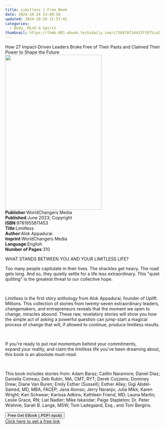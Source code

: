 ```yaml
---
title: Limitless | Free Book
date: 2024-10-24 13:49:54
updated: 2024-10-26 11:57:41
categories:
  - Body, Mind & Spirit
thumbnail: https://thmb-001-ebook.techidaily.com/c738478f1d433ff875ca216b2ffa0c109e204da8005b0332b16bcc01d9b2ed14.jpg
---
```

<main id="book-container">
  <div class="flex flex-col">
    <div class="book-brief flex-1 py-6 px-4 sm:p-6 md:py-10 md:px-8">
      <!-- brief-->
      <div class="book-brief-main">
        How 27 Impact-Driven Leaders Broke Free of Their Pasts and Claimed Their
        Power to Shape the Future
      </div>
    </div>
    <div
      class="book-meta-info flex-1 grid gap-4 col-start-1 col-end-3 row-start-1 sm:mb-6 sm:grid-cols-4 lg:gap-6 lg:col-start-2 lg:row-end-6 lg:row-span-6 lg:mb-0"
    >
      <div
        class="book-meta-info-left place-content-center mt-4 p-4 text-sm leading-6 col-start-2 col-span-2 dark:text-slate-400"
      >
        <img
          class="w-full h-500 object-cover rounded-lg sm:h-255 sm:col-span-2 lg:col-span-full"
          src="https://img-001-ebook.techidaily.com/0aeadf075483762668a20e1a208f9c8739e4a766a0d05ff0c15d7053086fd530.jpg"
          alt=""
          width="312"
          height="500"
        />
      </div>
      <div
        class="book-meta-info-right mt-2 col-start-1 row-start-2 col-span-3 self-center"
      >
        <!-- meta data  -->
        <div class="flex flex-col px-4 md:px-8">
          <div class="flex-1">
            <strong>Publisher</strong>:<span class="px-2"
              >WorldChangers Media</span
            >
          </div>
          <div class="flex-1">
            <strong>Published</strong>:<span class="px-2"
              >June 2023; Copyright</span
            >
          </div>
          <div class="flex-1">
            <strong>ISBN</strong>:<span class="px-2">9781955811453</span>
          </div>
          <div class="flex-1">
            <strong>Title</strong>:<span class="px-2">Limitless</span>
          </div>
          <div class="flex-1">
            <strong>Author</strong>:<span class="px-2">Alok Appadurai</span>
          </div>
          <div class="flex-1">
            <strong>Imprint</strong>:<span class="px-2"
              >WorldChangers Media</span
            >
          </div>
          <div class="flex-1">
            <strong>Language</strong>:<span class="px-2">English</span>
          </div>
          <div class="flex-1">
            <strong>Number of Pages</strong>:<span class="px-2">310</span>
          </div>
        </div>
      </div>
    </div>
    <div class="book-description flex-1 py-6 px-4 sm:p-6 md:py-10 md:px-8">
      <div class="book-description-main">
        <div accordion-content="" id="description">
          <p>WHAT STANDS BETWEEN YOU AND YOUR LIMITLESS LIFE?&nbsp;</p>
          <p>
            Too many people capitulate in their lives. The shackles get heavy.
            The road gets long. And so, they quietly settle for a life less
            extraordinary. This "quiet quitting" is the greatest threat to our
            collective hope.
          </p>
          <p>&nbsp;</p>
          <p>
            Limitless is the first story anthology from Alok Appadurai, founder
            of Uplift Millions. This collection of stories from twenty-seven
            extraordinary leaders, changemakers, and entrepreneurs reveals that
            the moment we open to change, miracles abound. These raw, revelatory
            stories will show you how the simple act of asking a powerful
            question can jump-start a magical process of change that will, if
            allowed to continue, produce limitless results.
          </p>
          <p>&nbsp;</p>
          <p>
            If you're ready to put real momentum behind your commitments,
            expand&nbsp;your reality, and claim the limitless life you've been
            dreaming about, this&nbsp;book is an absolute must-read.
          </p>
          <p><br /></p>
          <p>
            This book includes stories from: Adam Baraz; Caitlin Naramore;
            Daniel Diaz; Daniella Cotreau; Deb Rubin, MA, CMT, RYT; Derek
            Cozzens; Dominey Drew; Diane Van Buren; Emily Esther (Sussell);
            Esther Alley; Gigi Abdel-Samed, MD, MBA, FACEP; Jana Alonso; Jerry
            Naranjo; Julia Mikk; Karen Wright; Kari Schwear; Karissa Adkins;
            Kathleen Friend, MD; Launa Martin; Leslie Grace, RN; Liat Nadler;
            Mike Iskandar; Paige Stapleton; Dr. Peter Wishnie; Sarah B. Lange,
            MSW; Tom Ladegaard, Esq.; and Toni Bergins.
          </p>
        </div>
        <div class="accordion-fader"></div>
      </div>
    </div>
    <div class="book-excerpts flex-1 py-6 px-4 sm:p-6 md:py-10 md:px-8"></div>
    <div
      class="book-about-author flex-1 py-6 px-4 sm:p-6 md:py-10 md:px-8"
    ></div>
    <div class="book-free-get flex-1 py-6 px-4 sm:p-6 md:py-10 md:px-8">
      <button
        id="btn-free-get"
        class="bg-blue-500 hover:bg-blue-700 text-white font-bold py-2 px-4 rounded"
      >
        Free Get EBook (.PDF/.epub)
      </button>
      <div id="countdown-display" class="px-2 text-lg mt-2"></div>
      <a
        id="free-link"
        class="hidden bg-blue-500 hover:bg-blue-700 text-white font-bold py-2 px-4 rounded"
        href="https://www.ebooks.com/en-us/book/210840049/limitless/alok-appadurai/"
        target="_blank"
        >Click here to get a free link</a
      >
    </div>
    <script>
      let countdownTime = 0;
      let countdownInterval = null;
      document
        .getElementById('btn-free-get')
        .addEventListener('click', startCountdown);
      function startCountdown() {
        countdownTime = new Date().getTime() + 60000 * 3;
        countdownInterval = setInterval(updateCountdown, 1000);
        document.getElementById('btn-free-get').disabled = true;
        document
          .getElementById('btn-free-get')
          .classList.add('bg-gray-500', 'cursor-not-allowed');
      }
      function updateCountdown() {
        let currentTime = new Date().getTime();
        let timeLeft = countdownTime - currentTime;
        let secondsLeft = Math.floor(timeLeft / 1000);
        document.getElementById('countdown-display').innerHTML =
          `Remaining time: ${secondsLeft} seconds.`;
        if (secondsLeft <= 0) {
          clearInterval(countdownInterval);
          document.getElementById('btn-free-get').classList.add('hidden');
          document.getElementById('free-link').classList.remove('hidden');
          document.getElementById('countdown-display').innerHTML = '';
        }
      }
    </script>
  </div>
</main>
